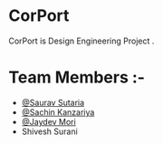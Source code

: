 # CorPort
CorPort is Design Engineering Project .

# Team Members :-
- [@Saurav Sutaria](https://github.com/Saurav-Sutaria)
- [@Sachin Kanzariya](https://github.com/sachin027)
- [@Jaydev Mori](https://github.com/Jaydev2003)
- Shivesh Surani
     
    
     

